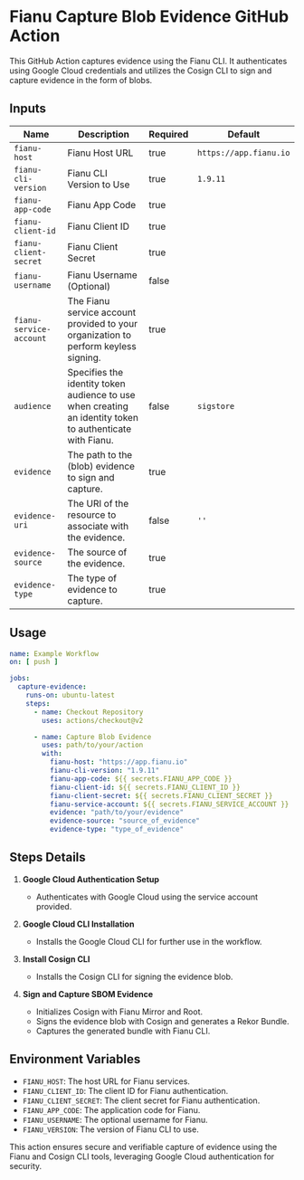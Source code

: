 # Fianu Capture Blob Evidence GitHub Action

This GitHub Action captures evidence using the Fianu CLI. It authenticates using Google Cloud credentials and utilizes
the Cosign CLI to sign and capture evidence in the form of blobs.

## Inputs

| Name                    | Description                                                                                              | Required | Default                |
|-------------------------|----------------------------------------------------------------------------------------------------------|----------|------------------------|
| `fianu-host`            | Fianu Host URL                                                                                           | true     | `https://app.fianu.io` |
| `fianu-cli-version`     | Fianu CLI Version to Use                                                                                 | true     | `1.9.11`               |
| `fianu-app-code`        | Fianu App Code                                                                                           | true     |                        |
| `fianu-client-id`       | Fianu Client ID                                                                                          | true     |                        |
| `fianu-client-secret`   | Fianu Client Secret                                                                                      | true     |                        |
| `fianu-username`        | Fianu Username (Optional)                                                                                | false    |                        |
| `fianu-service-account` | The Fianu service account provided to your organization to perform keyless signing.                      | true     |                        |
| `audience`              | Specifies the identity token audience to use when creating an identity token to authenticate with Fianu. | false    | `sigstore`             |
| `evidence`              | The path to the (blob) evidence to sign and capture.                                                     | true     |                        |
| `evidence-uri`          | The URI of the resource to associate with the evidence.                                                  | false    | `''`                   |
| `evidence-source`       | The source of the evidence.                                                                              | true     |                        |
| `evidence-type`         | The type of evidence to capture.                                                                         | true     |                        |

## Usage

```yaml
name: Example Workflow
on: [ push ]

jobs:
  capture-evidence:
    runs-on: ubuntu-latest
    steps:
      - name: Checkout Repository
        uses: actions/checkout@v2

      - name: Capture Blob Evidence
        uses: path/to/your/action
        with:
          fianu-host: "https://app.fianu.io"
          fianu-cli-version: "1.9.11"
          fianu-app-code: ${{ secrets.FIANU_APP_CODE }}
          fianu-client-id: ${{ secrets.FIANU_CLIENT_ID }}
          fianu-client-secret: ${{ secrets.FIANU_CLIENT_SECRET }}
          fianu-service-account: ${{ secrets.FIANU_SERVICE_ACCOUNT }}
          evidence: "path/to/your/evidence"
          evidence-source: "source_of_evidence"
          evidence-type: "type_of_evidence"
```

## Steps Details

1. **Google Cloud Authentication Setup**
    - Authenticates with Google Cloud using the service account provided.

2. **Google Cloud CLI Installation**
    - Installs the Google Cloud CLI for further use in the workflow.

3. **Install Cosign CLI**
    - Installs the Cosign CLI for signing the evidence blob.

4. **Sign and Capture SBOM Evidence**
    - Initializes Cosign with Fianu Mirror and Root.
    - Signs the evidence blob with Cosign and generates a Rekor Bundle.
    - Captures the generated bundle with Fianu CLI.

## Environment Variables

- `FIANU_HOST`: The host URL for Fianu services.
- `FIANU_CLIENT_ID`: The client ID for Fianu authentication.
- `FIANU_CLIENT_SECRET`: The client secret for Fianu authentication.
- `FIANU_APP_CODE`: The application code for Fianu.
- `FIANU_USERNAME`: The optional username for Fianu.
- `FIANU_VERSION`: The version of Fianu CLI to use.

This action ensures secure and verifiable capture of evidence using the Fianu and Cosign CLI tools, leveraging Google
Cloud authentication for security.